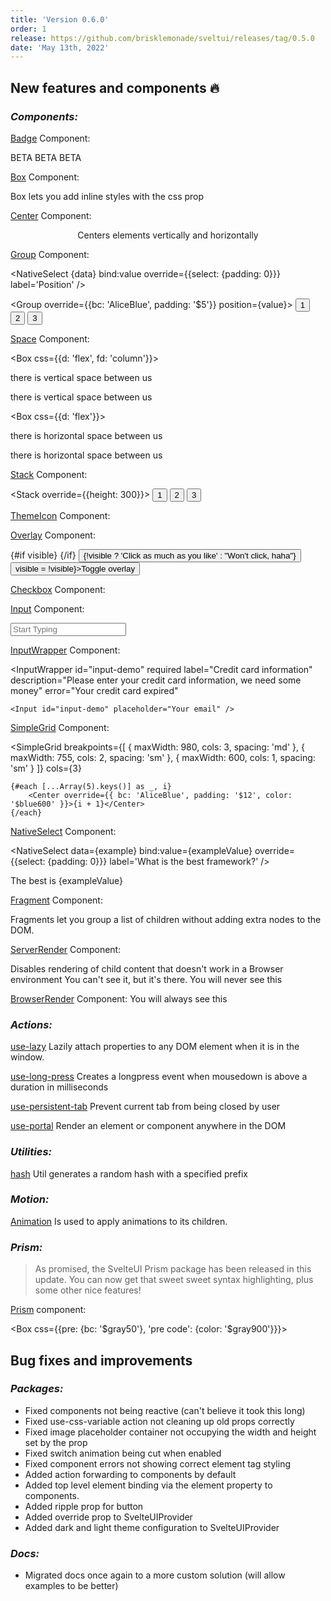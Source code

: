 ```yaml
---
title: 'Version 0.6.0'
order: 1
release: https://github.com/brisklemonade/sveltui/releases/tag/0.5.0
date: 'May 13th, 2022'
---
```


<script>
    import { Badge, Box, Center, Group, Space, Stack, ThemeIcon, Overlay, Checkbox, Input, InputWrapper, SimpleGrid, NativeSelect, Fragment, ServerRender, BrowserRender, Button, Text } from '@svelteuidev/core'
    import { Prism } from '@svelteuidev/prism'
    import { MinorHeading } from 'components'
	import { Calendar, MagnifyingGlass } from "radix-icons-svelte";

    let code = `
		const a = 2;
		const b = 2;

		console.log(a + b);

		// this is a function
		async function add(a, b) {
			return a + b;
		}
		await add(a, b);
	`;

	const boxStyle = {
		backgroundColor: '$gray50',
		textAlign: 'center',
		padding: '$14',
		borderRadius: '$md',
		cursor: 'pointer',

		'&:hover': {
			backgroundColor: '$gray100',
		},
	}

	let visible
	const example = ['Svelte', 'React', 'Vue', 'Angular']
	const data = ['left', 'right', 'center', 'apart']
	$: value = 'left'
	$: exampleValue = 'Svelte'
</script>

<MinorHeading />

## New features and components 🔥

### _Components:_

<Stack>

[Badge](core/badge) Component:

<Group>
	<Badge>BETA</Badge>
	<Badge variant='outline'>BETA</Badge>
	<Badge variant='gradient'>BETA</Badge>
</Group>

[Box](core/box) Component:

<Box css={boxStyle}>
	Box lets you add inline styles with the css prop
</Box>

[Center](core/center) Component:

<Center override={{bc: 'AliceBlue', py: '$20'}}>
	<p>Centers elements vertically and horizontally</p>
</Center>

[Group](core/group) Component:

<NativeSelect
{data}
bind:value
override={{select: {padding: 0}}}
label='Position'
/>

<Group override={{bc: 'AliceBlue', padding: '$5'}} position={value}>
<Button variant="outline">1</Button>
<Button variant="outline">2</Button>
<Button variant="outline">3</Button>
</Group>

[Space](core/space) Component:

<Box css={{d: 'flex', fd: 'column'}}>
<p>there is vertical space between us</p>
<Space h='sm' />
<p>there is vertical space between us</p>
</Box>

<Box css={{d: 'flex'}}>
<p>there is horizontal space between us</p>
<Space w='md' />
<p>there is horizontal space between us</p>
</Box>

[Stack](core/stack) Component:

<Stack override={{height: 300}}>
<Button variant="outline">1</Button>
<Button variant="outline">2</Button>
<Button variant="outline">3</Button>
</Stack>

[ThemeIcon](core/theme-icon) Component:

<Group>
	<ThemeIcon variant="outline" radius="xl" size="xl" color="violet"><Calendar size={20} /></ThemeIcon>
	<ThemeIcon variant="light" color="red"><Calendar /></ThemeIcon>
	<ThemeIcon variant="gradient"><Calendar /></ThemeIcon>
</Group>

[Overlay](core/overlay) Component:

<Stack override={{}} justify='start'>
	<Box css={{ h: 100, position: 'relative' }}>
		{#if visible}
		<Overlay opacity={0.6} color="#000" zIndex={5} />
		{/if}
		<Button color={visible ? 'red' : 'teal'}>
			{!visible ? 'Click as much as you like' : "Won't click, haha"}
		</Button>
	</Box>
	<Box>
		<Button on:click={() => visible = !visible}>Toggle overlay</Button>
	</Box>
</Stack>

[Checkbox](core/checkbox) Component:

<Checkbox label='Accept these terms without reading' />

[Input](core/input) Component:

<Input 
	icon={MagnifyingGlass} 
	placeholder='Start Typing' 
	rightSectionWidth={70}
/>

[InputWrapper](core/input-wrapper) Component:

<InputWrapper
id="input-demo"
required
label="Credit card information"
description="Please enter your credit card information, we need some money"
error="Your credit card expired"

>

    <Input id="input-demo" placeholder="Your email" />

</InputWrapper>

[SimpleGrid](core/simple-grid) Component:

<SimpleGrid
breakpoints={[
{ maxWidth: 980, cols: 3, spacing: 'md' },
{ maxWidth: 755, cols: 2, spacing: 'sm' },
{ maxWidth: 600, cols: 1, spacing: 'sm' }
]}
cols={3}

>

    {#each [...Array(5).keys()] as _, i}
    	<Center override={{ bc: 'AliceBlue', padding: '$12', color: '$blue600' }}>{i + 1}</Center>
    {/each}

</SimpleGrid>

[NativeSelect](core/native-select) Component:

<NativeSelect
data={example}
bind:value={exampleValue}
override={{select: {padding: 0}}}
label='What is the best framework?'
/>

<Text>The best is <Text root='span' inline variant='gradient'>{exampleValue}</Text></Text>

[Fragment](core/fragment) Component:

<Fragment>
	Fragments let you group a list of children without adding extra nodes to the DOM.
</Fragment>

[ServerRender](core/server-render) Component:

<Fragment>
	Disables rendering of child content that doesn't work in a Browser environment
</Fragment>
<Fragment>
	You can't see it, but it's there.
</Fragment>
<ServerRender>
	You will never see this
</ServerRender>

[BrowserRender](core/browser-render) Component:
<Box>
<Space h='lg' />
<BrowserRender>
You will always see this
</BrowserRender>
</Box>

</Stack>

### _Actions:_

[use-lazy](actions/use-lazy) Lazily attach properties to any DOM element when it is in the window.

[use-long-press](actions/use-long-press) Creates a longpress event when mousedown is above a duration in milliseconds

[use-persistent-tab](actions/use-persistent-tab) Prevent current tab from being closed by user

[use-portal](actions/use-portal) Render an element or component anywhere in the DOM

### _Utilities:_

[hash](utilities/hash) Util generates a random hash with a specified prefix

### _Motion:_

[Animation](motion/animation) Is used to apply animations to its children.

### _Prism:_

> As promised, the SvelteUI Prism package has been released in this update. You can now get that sweet sweet syntax highlighting, plus some other nice features!

[Prism](others/prism) component:

<Box css={{pre: {bc: '$gray50'}, 'pre code': {color: '$gray900'}}}>
	<Prism code={code} />
</Box>

## Bug fixes and improvements

### _Packages:_

- Fixed components not being reactive (can't believe it took this long)
- Fixed use-css-variable action not cleaning up old props correctly
- Fixed image placeholder container not occupying the width and height set by the prop
- Fixed switch animation being cut when enabled
- Fixed component errors not showing correct element tag styling
- Added action forwarding to components by default
- Added top level element binding via the element property to components.
- Added ripple prop for button
- Added override prop to SvelteUIProvider
- Added dark and light theme configuration to SvelteUIProvider

### _Docs:_

- Migrated docs once again to a more custom solution (will allow examples to be better)